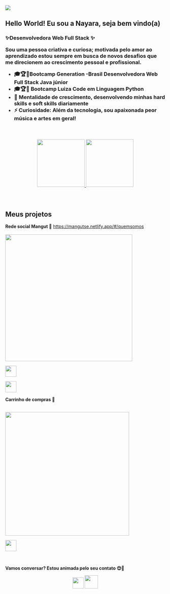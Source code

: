 <img src="https://user-images.githubusercontent.com/104438961/199100199-f9dcc8e7-8646-4093-85ef-ac1b6653098d.jpg" width=auto/>


<h2> Hello World! Eu sou a Nayara, seja bem vindo(a) </h2>

<h3>✨Desenvolvedora Web Full Stack ✨

Sou uma pessoa criativa e curiosa; motivada pelo amor ao aprendizado estou sempre em busca de novos desafios que me direcionem ao crescimento pessoal e profissional. 

- 🎓🏆🚀Bootcamp Generation -Brasil Desenvolvedora Web Full Stack Java júnior
- 🎓🏆🚀 Bootcamp Luiza Code em Linguagem Python 
- 🌱 Mentalidade de crescimento, desenvolvendo minhas hard skills e soft skills diariamente
- ⚡ Curiosidade: Além da tecnologia, sou apaixonada peor música e artes em geral!
<br>
<br>
<div align="center">
  <a href="https://github.com/NaayaLelis">
   <img height="150em" src="https://github-readme-stats.vercel.app/api?username=NaayaLelis&count_public=true&include_all_commits=true&show_icons=true&theme=vue-dark&hide_border=true&show_owner=true"/>
    <img height="150em" src="https://github-readme-stats.vercel.app/api/top-langs/?username=NaayaLelis&theme=vue-dark&hide_border=true&&layout=compact"/>
  </a>
</div>
<br>
<br>
<h2>Meus projetos</h2>

<b>Rede social Mangut 🌳</b>
https://mangutse.netlify.app/#/quemsomos
<br>
<br>
<a href="https://mangutse.netlify.app/#/quemsomos"><img src="https://user-images.githubusercontent.com/104438961/197902534-e1d31b7a-3824-47b4-bbc1-0b1e47749042.gif" width="400"/></a>
</p>

    
<a href="https://github.com/Projeto-Integrador-GB-Mangut/Backend"><img src="https://user-images.githubusercontent.com/104438961/197904981-9f5a18de-05a1-44d3-b7a7-1719d4f05fb7.png" height =35/></a>

<a href="https://github.com/Projeto-Integrador-GB-Mangut/Frontend">
<img src=  " https://user-images.githubusercontent.com/104438961/197905063-c9abd635-f443-4b0e-a6c5-b4d4247b20d4.png" height=35/></a> 
</p>
<b>Carrinho de compras 🛒 </b>
<br>
<br>

<p align="left">
<img src="https://user-images.githubusercontent.com/104438961/197910064-871fc381-a124-4385-ada6-4719047fe58e.gif" width="390"/></a>
</p>
   
<a href="https://github.com/Projeto-Final-Grupo-16-Magalu/Back-end"><img src="https://user-images.githubusercontent.com/104438961/197904981-9f5a18de-05a1-44d3-b7a7-1719d4f05fb7.png" height=35/></a>

<br>



 <b>Vamos conversar? Estou animada pelo seu contato 😊🤩
<p align="center">
<a href="https://www.linkedin.com/in/nayaralelis/"><img src="https://user-images.githubusercontent.com/104438961/199102591-f2b27bd3-36cf-4c3b-8ae7-304bc421cafe.png" width="35px"/></a> <a href="mailto:contato.naayalelis@gmail.com"><img src="https://img.icons8.com/fluent/48/000000/gmail.png" width="42px"/></a>
</p>



